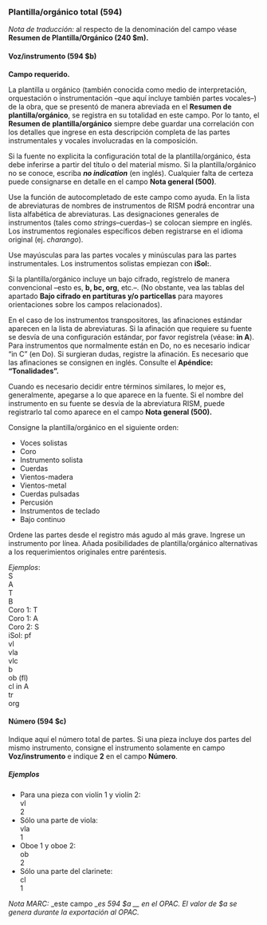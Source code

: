 ### Plantilla/orgánico total (594)

*Nota de traducción:* al respecto de la denominación del campo véase **Resumen de Plantilla/Orgánico (240 $m).**

#### Voz/instrumento (594 $b)

**Campo requerido.**

La plantilla u orgánico (también conocida como medio de interpretación, orquestación o instrumentación –que aquí incluye también partes vocales–) de la obra, que se presentó de manera abreviada en el **Resumen de**  **plantilla/orgánico**, se registra en su totalidad en este campo. Por lo tanto, el **Resumen de**  **plantilla/orgánico** siempre debe guardar una correlación con los detalles que ingrese en esta descripción completa de las partes instrumentales y vocales involucradas en la composición.

Si la fuente no explicita la configuración total de la plantilla/orgánico, ésta debe inferirse a partir del título o del material mismo. Si la plantilla/orgánico no se conoce, escriba **_no indication_** (en inglés). Cualquier falta de certeza puede consignarse en detalle en el campo **Nota general (500)**.

Use la función de autocompletado de este campo como ayuda. En la lista de abreviaturas de nombres de instrumentos de RISM podrá encontrar una lista alfabética de abreviaturas. Las designaciones generales de instrumentos (tales como _strings_–cuerdas–) se colocan siempre en inglés. Los instrumentos regionales específicos deben registrarse en el idioma original (ej. _charango_).

Use mayúsculas para las partes vocales y minúsculas para las partes instrumentales. Los instrumentos solistas empiezan con **iSol:**.

Si la plantilla/orgánico incluye un bajo cifrado, regístrelo de manera convencional –esto es, **b, bc, org**, etc.–. (No obstante, vea las tablas del apartado **Bajo cifrado en partituras y/o particellas** para mayores orientaciones sobre los campos relacionados).

En el caso de los instrumentos transpositores, las afinaciones estándar aparecen en la lista de abreviaturas. Si la afinación que requiere su fuente se desvía de una configuración estándar, por favor regístrela (véase: **in A**). Para instrumentos que normalmente están en Do, no es necesario indicar “in C” (en Do). Si surgieran dudas, registre la afinación. Es necesario que las afinaciones se consignen en inglés. Consulte el **Apéndice: “Tonalidades”.**

Cuando es necesario decidir entre términos similares, lo mejor es, generalmente, apegarse a lo que aparece en la fuente. Si el nombre del instrumento en su fuente se desvía de la abreviatura RISM, puede registrarlo tal como aparece en el campo **Nota general (500).**

Consigne la plantilla/orgánico en el siguiente orden:

- Voces solistas
- Coro
- Instrumento solista
- Cuerdas
- Vientos-madera
- Vientos-metal
- Cuerdas pulsadas
- Percusión
- Instrumentos de teclado
- Bajo continuo

Ordene las partes desde el registro más agudo al más grave. Ingrese un instrumento por línea. Añada posibilidades de plantilla/orgánico alternativas a los requerimientos originales entre paréntesis.

_Ejemplos_:  
S  
A  
T  
B  
Coro 1: T  
Coro 1: A  
Coro 2: S   
iSol: pf   
vl   
vla   
vlc   
b   
ob (fl)   
cl in A   
tr   
org

#### Número (594 $c)

Indique aquí el número total de partes. Si una pieza incluye dos partes del mismo instrumento, consigne el instrumento solamente en campo **Voz/instrumento** e indique **2** en el campo **Número**.

##### Ejemplos

- Para una pieza con violín 1 y violín 2:  
vl  
2
- Sólo una parte de viola:  
vla  
1
- Oboe 1 y oboe 2:  
ob  
2
- Sólo una parte del clarinete:  
cl  
1

_Nota MARC:_ _este campo  __es 594 $a __ en el OPAC. El valor de $a se genera durante la exportación al OPAC._